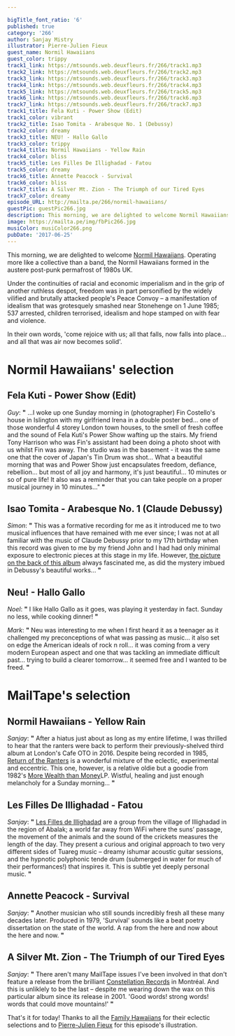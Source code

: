 ```yaml
---

bigTitle_font_ratio: '6'
published: true
category: '266'
author: Sanjay Mistry
illustrator: Pierre-Julien Fieux
guest_name: Normil Hawaiians
guest_color: trippy
track1_link: https://mtsounds.web.deuxfleurs.fr/266/track1.mp3
track2_link: https://mtsounds.web.deuxfleurs.fr/266/track2.mp3
track3_link: https://mtsounds.web.deuxfleurs.fr/266/track3.mp3
track4_link: https://mtsounds.web.deuxfleurs.fr/266/track4.mp3
track5_link: https://mtsounds.web.deuxfleurs.fr/266/track5.mp3
track6_link: https://mtsounds.web.deuxfleurs.fr/266/track6.mp3
track7_link: https://mtsounds.web.deuxfleurs.fr/266/track7.mp3
track1_title: Fela Kuti - Power Show (Edit)
track1_color: vibrant
track2_title: Isao Tomita - Arabesque No. 1 (Debussy)
track2_color: dreamy
track3_title: NEU! - Hallo Gallo
track3_color: trippy
track4_title: Normil Hawaiians - Yellow Rain
track4_color: bliss
track5_title: Les Filles De Illighadad - Fatou
track5_color: dreamy
track6_title: Annette Peacock - Survival
track6_color: bliss
track7_title: A Silver Mt. Zion - The Triumph of our Tired Eyes
track7_color: dreamy
episode_URL: http://mailta.pe/266/normil-hawaiians/
guestPic: guestPic266.jpg
description: This morning, we are delighted to welcome Normil Hawaiians. Operating more like a collective than a band, the Normil Hawaiians formed in the austere post-punk permafrost of 1980s UK.
image: https://mailta.pe/img/fbPic266.jpg
musiColor: musiColor266.png
pubDate: '2017-06-25'
---
```

This morning, we are delighted to welcome [Normil Hawaiians](http://normilhawaiians.com/). Operating more like a collective than a band, the Normil Hawaiians formed in the austere post-punk permafrost of 1980s UK.
<p>Under the continuities of racial and economic imperialism and in the grip of another ruthless despot, freedom was in part personified by the widely vilified and brutally attacked people's Peace Convoy – a manifestation of idealism that was grotesquely smashed near Stonehenge on 1 June 1985; 537 arrested, children terrorised, idealism and hope stamped on with fear and violence.
<p>In their own words, 'come rejoice with us; all that falls, now falls into place... and all that was air now becomes solid'.

# Normil Hawaiians' selection


## Fela Kuti - Power Show (Edit)
_Guy_: **"** ...I woke up one Sunday morning in (photographer) Fin Costello's house in Islington with my girlfriend Irena in a double poster bed... one of those wonderful 4 storey London town houses, to the smell of fresh coffee and the sound of Fela Kuti's Power Show wafting up the stairs. My friend Tony Harrison who was Fin's assistant had been doing a photo shoot with us whilst Fin was away. The studio was in the basement - it was the same one that the cover of Japan's Tin Drum was shot... What a beautiful morning that was and Power Show just encapsulates freedom, defiance, rebellion... but most of all joy and harmony, it's just beautiful... 10 minutes or so of pure life! It also was a reminder that you can take people on a proper musical journey in 10 minutes..." **"** 

## Isao Tomita - Arabesque No. 1 (Claude Debussy)
_Simon_: **"** This was a formative recording for me as it introduced me to two musical influences that have remained with me ever since; I was not at all familiar with the music of Claude Debussy prior to my 17th birthday when this record was given to me by my friend John and I had had only minimal exposure to electronic pieces at this stage in my life. However, [the picture on the back of this album](http://assets.coolhunting.com/coolhunting/chad-assets/cover_photos/2016/5/572ffff26232620012010000/large.jpg?1462763505) always fascinated me, as did the mystery imbued in Debussy's beautiful works... **"** 

## Neu! - Hallo Gallo
_Noel_: **"** I like Hallo Gallo as it goes, was playing it yesterday in fact. Sunday no less, while cooking dinner! **"** 

_Mark_: **"** Neu was interesting to me when I first heard it as a teenager as it challenged my preconceptions of what was passing as music... it also set on edge the American ideals of rock n roll... it was coming from a very modern European aspect and one that was tackling an immediate difficult past... trying to build a clearer tomorrow... it seemed free and I wanted to be freed. **"** 

# MailTape's selection

## Normil Hawaiians - Yellow Rain
_Sanjay_: **"** After a hiatus just about as long as my entire lifetime, I was thrilled to hear that the ranters were back to perform their previously-shelved third album at London's Cafe OTO in 2016. Despite being recorded in 1985, [Return of the Ranters](http://music.normilhawaiians.com/) is a wonderful mixture of the eclectic, experimental and eccentric. This one, however, is a relative oldie but a goodie from 1982's [More Wealth than Money](https://www.discogs.com/Normil-Hawaiians-More-Wealth-Than-Money/release/685372)LP. Wistful, healing and just enough melancholy for a Sunday morning... **"** 

## Les Filles De Illighadad - Fatou
_Sanjay_: **"** [Les Filles de Illighadad](https://www.facebook.com/Illighadad/) are a group from the village of Illighadad in the region of Abalak; a world far away from WiFi where the suns’ passage, the movement of the animals and the sound of the crickets measures the length of the day. They present a curious and original approach to two very different sides of Tuareg music – dreamy ishumar acoustic guitar sessions, and the hypnotic polyphonic tende drum (submerged in water for much of their performances!) that inspires it. This is subtle yet deeply personal music. **"** 

## Annette Peacock - Survival
_Sanjay_: **"** Another musician who still sounds incredibly fresh all these many decades later. Produced in 1979, 'Survival' sounds like a beat poetry dissertation on the state of the world. A rap from the here and now about the here and now. **"** 

## A Silver Mt. Zion - The Triumph of our Tired Eyes
_Sanjay_: **"** There aren't many MailTape issues I've been involved in that don't feature a release from the brilliant [Constellation Records](http://cstrecords.com/) in Montréal. And this is unliklely to be the last – despite me wearing down the wax on this particular album since its release in 2001. 'Good words! strong words! words that could move mountains!' **"** 

That's it for today! Thanks to all the [Family Hawaiians](http://normilhawaiians.com/) for their eclectic selections and to [Pierre-Julien Fieux](http://pierrejulienfieux.com/) for this episode's illustration.
